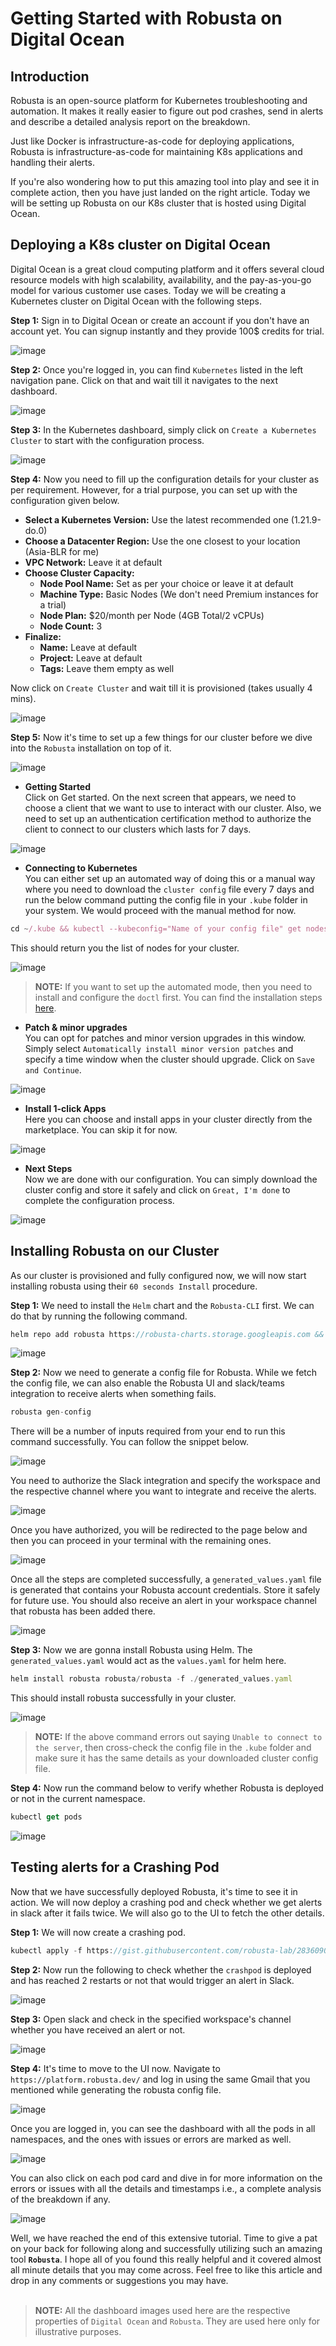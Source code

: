 # Getting Started with Robusta on Digital Ocean

## Introduction

Robusta is an open-source platform for Kubernetes troubleshooting and automation. It makes it really easier to figure out pod crashes, send in alerts and describe a detailed analysis report on the breakdown.

Just like Docker is infrastructure-as-code for deploying applications, Robusta is infrastructure-as-code for maintaining K8s applications and handling their alerts.

If you're also wondering how to put this amazing tool into play and see it in complete action, then you have just landed on the right article. Today we will be setting up Robusta on our K8s cluster that is hosted using Digital Ocean.

## Deploying a K8s cluster on Digital Ocean

Digital Ocean is a great cloud computing platform and it offers several cloud resource models with high scalability, availability, and the pay-as-you-go model for various customer use cases. Today we will be creating a Kubernetes cluster on Digital Ocean with the following steps.

**Step 1:** Sign in to Digital Ocean or create an account if you don't have an account yet. You can signup instantly and they provide 100$ credits for trial.

![image](DOSignup.PNG)

**Step 2:** Once you're logged in, you can find `Kubernetes` listed in the left navigation pane. Click on that and wait till it navigates to the next dashboard.

![image](DODash.PNG)

**Step 3:** In the Kubernetes dashboard, simply click on `Create a Kubernetes Cluster` to start with the configuration process.

![image](CreateK8.PNG)

**Step 4:** Now you need to fill up the configuration details for your cluster as per requirement. However, for a trial purpose, you can set up with the configuration given below.

- **Select a Kubernetes Version:** Use the latest recommended one (1.21.9-do.0)
- **Choose a Datacenter Region:** Use the one closest to your location (Asia-BLR for me)
- **VPC Network:** Leave it at default
- **Choose Cluster Capacity:**    
  - **Node Pool Name:** Set as per your choice or leave it at default    
  - **Machine Type:** Basic Nodes (We don't need Premium instances for a trial)
  - **Node Plan:** $20/month per Node (4GB Total/2 vCPUs)    
  - **Node Count:** 3
- **Finalize:**     
  - **Name:** Leave at default    
  - **Project:** Leave at default    
  - **Tags:** Leave them empty as well

Now click on `Create Cluster` and wait till it is provisioned (takes usually 4 mins).

![image](CreateCluster.PNG)

**Step 5:** Now it's time to set up a few things for our cluster before we dive into the `Robusta` installation on top of it.

![image](ClusterGetStarted.PNG)

- **Getting Started** <br/>
Click on Get started. On the next screen that appears, we need to choose a client that we want to use to interact with our cluster. Also, we need to set up an authentication certification method to authorize the client to connect to our clusters which lasts for 7 days.

![image](K8sConnect.PNG)

- **Connecting to Kubernetes** <br/>
You can either set up an automated way of doing this or a manual way where you need to download the `cluster config` file every 7 days and run the below command putting the config file in your `.kube` folder in your system. We would proceed with the manual method for now.

```javascript
cd ~/.kube && kubectl --kubeconfig="Name of your config file" get nodes
```

This should return you the list of nodes for your cluster.

![image](Nodes.PNG)

> **NOTE:** If you want to set up the automated mode, then you need to install and configure the `doctl` first. You can find the installation steps [here](https://docs.digitalocean.com/reference/doctl/how-to/install/).

- **Patch & minor upgrades** <br/>
You can opt for patches and minor version upgrades in this window. Simply select `Automatically install minor version patches` and specify a time window when the cluster should upgrade. Click on `Save and Continue`.

![image](PatchNode.PNG)

- **Install 1-click Apps** <br/>
Here you can choose and install apps in your cluster directly from the marketplace. You can skip it for now.

![image](Apps.PNG)

- **Next Steps** <br/>
Now we are done with our configuration. You can simply download the cluster config and store it safely and click on `Great, I'm done` to complete the configuration process.

![image](Done.PNG)

## Installing Robusta on our Cluster

As our cluster is provisioned and fully configured now, we will now start installing robusta using their `60 seconds Install` procedure.

**Step 1:** We need to install the `Helm` chart and the `Robusta-CLI` first. We can do that by running the following command.

```javascript
helm repo add robusta https://robusta-charts.storage.googleapis.com && helm repo updatepip install -U robusta-cli --no-cache
```

![image](robustaCLI.PNG)

**Step 2:** Now we need to generate a config file for Robusta. While we fetch the config file, we can also enable the Robusta UI and slack/teams integration to receive alerts when something fails.

```javascript
robusta gen-config
```

There will be a number of inputs required from your end to run this command successfully. You can follow the snippet below.

![image](robustaSetup.PNG)

You need to authorize the Slack integration and specify the workspace and the respective channel where you want to integrate and receive the alerts.

![image](AddSlack.PNG)

Once you have authorized, you will be redirected to the page below and then you can proceed in your terminal with the remaining ones.

![image](SlackDone.PNG)

Once all the steps are completed successfully, a `generated_values.yaml` file is generated that contains your Robusta account credentials. Store it safely for future use. You should also receive an alert in your workspace channel that robusta has been added there.

![image](IntegrationAlert.PNG)

**Step 3:** Now we are gonna install Robusta using Helm. The `generated_values.yaml` would act as the `values.yaml` for helm here.

```javascript
helm install robusta robusta/robusta -f ./generated_values.yaml
```

This should install robusta successfully in your cluster.

![image](RobustaInstall.PNG)

> **NOTE:** If the above command errors out saying `Unable to connect to the server`, then cross-check the config file in the `.kube` folder and make sure it has the same details as your downloaded cluster config file.

**Step 4:** Now run the command below to verify whether Robusta is deployed or not in the current namespace.

```javascript
kubectl get pods
```

![image](RobustaRunner.PNG)

## Testing alerts for a Crashing Pod

Now that we have successfully deployed Robusta, it's time to see it in action. We will now deploy a crashing pod and check whether we get alerts in slack after it fails twice. We will also go to the UI to fetch the other details.

**Step 1:** We will now create a crashing pod.

```javascript
kubectl apply -f https://gist.githubusercontent.com/robusta-lab/283609047306dc1f05cf59806ade30b6/raw
```

**Step 2:** Now run the following to check whether the `crashpod` is deployed and has reached 2 restarts or not that would trigger an alert in Slack.

![image](CrashPod.PNG)

**Step 3:** Open slack and check in the specified workspace's channel whether you have received an alert or not.

![image](Alerts.PNG)

**Step 4:** It's time to move to the UI now. Navigate to `https://platform.robusta.dev/` and log in using the same Gmail that you mentioned while generating the robusta config file.

![image](UISignin.PNG)

Once you are logged in, you can see the dashboard with all the pods in all namespaces, and the ones with issues or errors are marked as well.

![image](UIDash.PNG)

You can also click on each pod card and dive in for more information on the errors or issues with all the details and timestamps i.e., a complete analysis of the breakdown if any.

![image](DashDetails.PNG)

Well, we have reached the end of this extensive tutorial. Time to give a pat on your back for following along and successfully utilizing such an amazing tool **`Robusta`**. I hope all of you found this really helpful and it covered almost all minute details that you may come across. Feel free to like this article and drop in any comments or suggestions you may have.
<br/><br/>

> **NOTE:** All the dashboard images used here are the respective properties of `Digital Ocean` and `Robusta`. They are used here only for illustrative purposes.